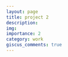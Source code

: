 ```yaml
---
layout: page
title: project 2
description: 
img: 
importance: 2
category: work
giscus_comments: true
---
```

